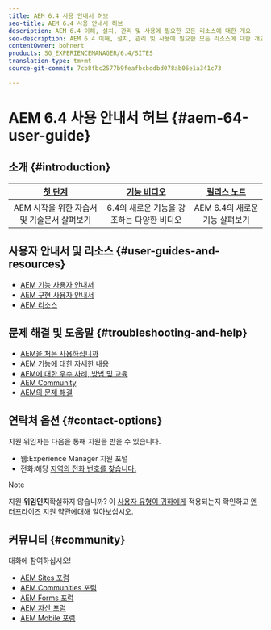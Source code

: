 ```yaml
---
title: AEM 6.4 사용 안내서 허브
seo-title: AEM 6.4 사용 안내서 허브
description: AEM 6.4 이해, 설치, 관리 및 사용에 필요한 모든 리소스에 대한 개요
seo-description: AEM 6.4 이해, 설치, 관리 및 사용에 필요한 모든 리소스에 대한 개요
contentOwner: bohnert
products: SG_EXPERIENCEMANAGER/6.4/SITES
translation-type: tm+mt
source-git-commit: 7cb8fbc2577b9feafbcbddbd078ab06e1a341c73

---
```



# AEM 6.4 사용 안내서 허브 {#aem-64-user-guide}

## 소개 {#introduction}

| [첫 단계](https://helpx.adobe.com/experience-manager/get-started.html) | [기능 비디오](https://helpx.adobe.com/experience-manager/kt/index/aem-6-5-videos.html) | [릴리스 노트](https://helpx.adobe.com/experience-manager/6-5/release-notes.html) |
|:-:|:-:|:-:|
| AEM 시작을 위한 자습서 및 기술문서 살펴보기 | 6.4의 새로운 기능을 강조하는 다양한 비디오 | AEM 6.4의 새로운 기능 살펴보기 |

## 사용자 안내서 및 리소스 {#user-guides-and-resources}

* [AEM 기능 사용자 안내서](capabilities.md)
* [AEM 구현 사용자 안내서](implementation.md)
* [AEM 리소스](resources.md)

## 문제 해결 및 도움말 {#troubleshooting-and-help}

* [AEM을 처음 사용하십니까](new.md)
* [AEM 기능에 대한 자세한 내용](learn.md)
* [AEM에 대한 우수 사례, 방법 및 교육](best-practice.md)
* [AEM Community](community.md)
* [AEM의 문제 해결](troubleshooting.md)

## 연락처 옵션 {#contact-options}

지원 위임자는 다음을 통해 지원을 받을 수 있습니다.

* 웹:Experience Manager 지원 포털
* 전화:해당 [지역의 전화 번호를 찾습니다.](https://helpx.adobe.com/contact/dma-external/DMACustomeCareRegionalPhoneNumbers.html)

>[!NOTE]
>
>지원 **위임인지**&#x200B;확실하지 않습니까? 이 [사용자 유형이 귀하에게](https://helpx.adobe.com/experience-cloud/supported-users.html) 적용되는지 확인하고 [엔터프라이즈 지원 약관에](https://helpx.adobe.com/support/programs/enterprise-support-terms.html)대해 알아보십시오.

## 커뮤니티 {#community}

대화에 참여하십시오!

* [AEM Sites 포럼](http://help-forums.adobe.com/content/adobeforums/en/experience-manager-forum/adobe-experience-manager.html)
* [AEM Communities 포럼](http://help-forums.adobe.com/content/adobeforums/en/experience-manager-forum/aem-communities.html)
* [AEM Forms 포럼](http://help-forums.adobe.com/content/adobeforums/en/experience-manager-forum/aem-forms.html)
* [AEM 자산 포럼](http://help-forums.adobe.com/content/adobeforums/en/experience-manager-forum/aem-assets.html)
* [AEM Mobile 포럼](http://forums.adobe.com/community/experiencemanagermobile)
